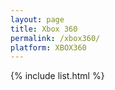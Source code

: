 ```yaml
---
layout: page
title: Xbox 360
permalink: /xbox360/
platform: XBOX360
---
```

{% include list.html %}
